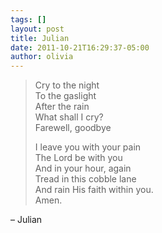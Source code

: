 ```yaml
---
tags: []
layout: post
title: Julian
date: 2011-10-21T16:29:37-05:00
author: olivia
---
```


> Cry to the night<br/>
> To the gaslight<br/>
> After the rain<br/>
> What shall I cry?<br/>
> Farewell, goodbye
>
> I leave you with your pain<br/>
> The Lord be with you<br/>
> And in your hour, again<br/>
> Tread in this cobble lane<br/>
> And rain His faith within you.<br/>
> Amen.

– Julian
